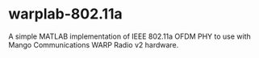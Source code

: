 # warplab-802.11a
A simple MATLAB implementation of IEEE 802.11a OFDM PHY to use with Mango Communications WARP Radio v2 hardware. 
